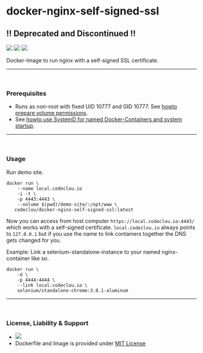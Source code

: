 # docker-nginx-self-signed-ssl

## :bangbang: Deprecated and Discontinued :bangbang:

[![](https://codeclou.github.io/doc/badges/generated/docker-image-size-6.svg)](https://hub.docker.com/r/codeclou/docker-nginx-self-signed-ssl/tags/) [![](https://codeclou.github.io/doc/badges/generated/docker-from-alpine-3.5.svg)](https://alpinelinux.org/) [![](https://codeclou.github.io/doc/badges/generated/docker-run-as-non-root.svg)](https://docs.docker.com/engine/reference/builder/#/user)

Docker-Image to run nginx with a self-signed SSL certificate.



-----
&nbsp;

### Prerequisites

 * Runs as non-root with fixed UID 10777 and GID 10777. See [howto prepare volume permissions](https://github.com/codeclou/doc/blob/master/docker/README.md).
 * See [howto use SystemD for named Docker-Containers and system startup](https://github.com/codeclou/doc/blob/master/docker/README.md).



-----
&nbsp;



### Usage

Run demo site.

```
docker run \
    --name local.codeclou.io
    -i -t \
    -p 4443:4443 \
    --volume $(pwd)/demo-site/:/opt/www \
   codeclou/docker-nginx-self-signed-ssl:latest
```

Now you can access from host computer `https://local.codeclou.io:4443/` which works with a self-signed certificate.
`local.codeclou.io` always points to `127.0.0.1` but if you use the name to link containers together the DNS gets changed for you. 


Example: Link a selenium-standalone-instance to your named nginx-container like so.

```
docker run \
    -d \
    -p 4444:4444 \
    --link local.codeclou.io \
    selenium/standalone-chrome:3.0.1-aluminum
```

-----
&nbsp;

### License, Liability & Support

 * [![](https://codeclou.github.io/doc/docker-warranty-notice.svg?v1)](https://github.com/codeclou/docker-nginx-self-signed-ssl/blob/master/LICENSE.md)
 * Dockerfile and Image is provided under [MIT License](https://github.com/codeclou/docker-nginx-self-signed-ssl/blob/master/LICENSE.md)
